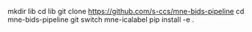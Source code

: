 mkdir lib
cd lib
git clone https://github.com/s-ccs/mne-bids-pipeline
cd mne-bids-pipeline
git switch mne-icalabel 
pip install -e .
